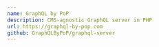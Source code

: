 ```yaml
---
name: GraphQL by PoP
description: CMS-agnostic GraphQL server in PHP
url: https://graphql-by-pop.com
github: GraphQLByPoP/graphql-server
---
```



